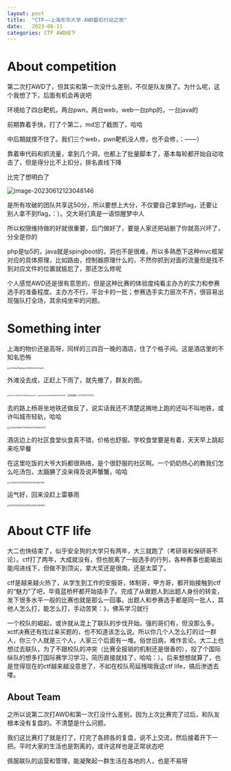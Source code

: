 ```yaml
---
layout: post
title:  "CTF——上海东华大学-AWD磐石行动之旅"
date:   2023-06-11
categories: CTF AWD线下
---
```


# About competition

第二次打AWD了，但其实和第一次没什么差别，不仅是队友换了。为什么呢，这个我想了下，后面有机会再说吧

环境给了四台靶机，两台pwn，两台web，web一台php的，一台java的

前期靠着手快，打了个第二，md忘了截图了，哈哈

中后期就撑不住了。我们三个web，pwn靶机没人修，也不会修，：——）

靠着审代码和抓流量，拿到几个洞，也都上了批量脚本了，基本每轮都开始自动攻击了，但是得分比不上扣分，排名直线下降

比完了想明白了

![image-20230612123048146](/img/image-20230612123048146.png)

是所有攻破的团队共享这50分，所以要想上大分，不仅要自己拿到flag，还要让别人拿不到flag，：）。交大哥们真是一语惊醒梦中人

所以权限维持做的好就很重要，后门做好了，要是人家还把站删了你就高兴坏了，分全是你的

php是tp5的，java就是spingboot的，洞也不是很难，所以多熟悉下这种mvc框架对应的具体原理，比如路由，控制器原理什么的，不然你抓到对面的流量但是找不到对应文件的位置就尴尬了，那还怎么修呢



个人感觉AWD还是很有意思的，但是这种比赛的体验度纯看主办方的实力和参赛选手的准备程度。主办方不行，平台卡的一批；参赛选手实力层次不齐，很容易出现强队打全场，其余纯坐牢的问题。



# Something inter

上海的物价还是高呀，同样的三四百一晚的酒店，住了个格子间。这是酒店里的不知名恐怖

<img src="/img/24436a7f1a8dde315055fe45353ac1c.jpg" alt="24436a7f1a8dde315055fe45353ac1c" style="zoom: 33%;" />

外滩没去成，正赶上下雨了，就先撤了，群友的图。

<img src="/img/5e5c73c25a8827015158d64da4cd02f.jpg" alt="5e5c73c25a8827015158d64da4cd02f" style="zoom: 25%;" />

<img src="/img/fdcb5b04aa25f466a883f51bfbf088b.jpg" alt="fdcb5b04aa25f466a883f51bfbf088b" style="zoom: 25%;" />

<img src="/img/微信图片_20230612121555.jpg" alt="微信图片_20230612121555" style="zoom: 33%;" />

去的路上杨哥坐地铁还做反了，说实话我还不清楚这搁地上跑的还叫不叫地铁，或许叫城市轻轨，哈哈

<img src="/img/522ba2b9bb470d97beac597dd8ce651.jpg" alt="522ba2b9bb470d97beac597dd8ce651" style="zoom:33%;" />

酒店边上的社区食堂伙食真不错，价格也舒服。学校食堂要是有着，天天早上跳起来吃早餐

在这里吃饭的大爷大妈都很熟络，是个很舒服的社区啊。一个奶奶热心的教我们怎么吃汤包，太腼腆了没来得及说声蟹蟹，哈哈

<img src="/img/7e126b1c97a261265f0d339448b75a6.jpg" alt="7e126b1c97a261265f0d339448b75a6" style="zoom:33%;" />

运气好，回来没赶上雷暴雨

<img src="/img/556250af92bfe62699eaf9821d54683.jpg" alt="556250af92bfe62699eaf9821d54683" style="zoom: 33%;" />



# About CTF life

​	大二也快结束了，似乎安全狗的大学只有两年，大三就跑了（考研哥和保研哥不论）。ctf打了两年，大成就没有，但也脱离了一般选手的行列，各种赛事也能输出能闯进线下，但做不到顶尖，拿大奖还是很南。还是太菜了。

 ctf是越来越火热了，从学生到工作的安服哥，体制哥，甲方哥，都开始接触到ctf的“魅力”了吧，毕竟蓝桥杯都开始插手了。完成了从做题人到出题人身份的转变，发下很多水平一般的比赛也就是那么一回事。出题人和参赛选手都是同一批人，其他人怎么打，能怎么打，手动苦笑：》，佛系学习就行

一个校队的崛起，或许就从混上了联队的步伐开始。强的哥们有，但没那么多。xctf决赛还有找过来买题的，也不知道该怎么说。所以你几个人怎么打的过一群人，你三个人就是三个人，人家三个后面有一堆。俗世旧病，难作言论。大二上也想过去联队，为了不跟校队的冲突（比赛全报销的机制还是很香的），投了个国际纵队的想多打国际赛学习学习，简历直接就挂了，哈哈：）。后来想想就算了，也是觉得现在的ctf越来越没意思了，不如在校队苟延残喘我这ctf life，搞后渗透去喽。



## About Team

之所以说第二次打AWD和第一次打没什么差别，因为上次比赛完了过后，和队友根本没有复盘的。不清楚是什么问题。

我们这比赛打了就是打了，打完了各顾各的复盘，说不上交流，然后接着开下一把。平时大家的生活也是割离的，或许这样也是正常状态吧

佩服联队的运营和管理，能凝聚起一群生活在各地的人，也是不易呀



















